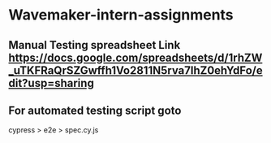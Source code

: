 # Wavemaker-intern-assignments

## Manual Testing spreadsheet Link https://docs.google.com/spreadsheets/d/1rhZW_uTKFRaQrSZGwffh1Vo2811N5rva7lhZ0ehYdFo/edit?usp=sharing

## For automated testing script goto
cypress > e2e > spec.cy.js
